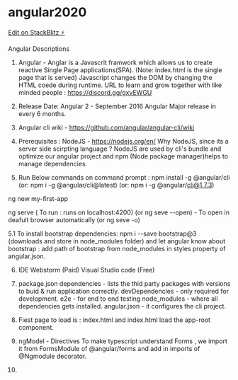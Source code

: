 # angular2020

[Edit on StackBlitz ⚡️](https://stackblitz.com/edit/angular2020)

Angular Descriptions
1. Angular - Anglar is a Javascrit framwork which allows us to create reactive Single Page applications(SPA).
(Note: index.html is the single page that is served)
Javascript changes the DOM by changing the HTML coede during runtime.
URL to learn and grow together with like minded people : https://discord.gg/gxvEWGU

2. Release Date:
Angular 2 - September 2016
Angular Major release in every 6 months.

3. Angular cli wiki - https://github.com/angular/angular-cli/wiki

4. Prerequisites :
NodeJS - https://nodejs.org/en/
Why NodeJS, since its a server side scirpting language ?
NodeJS are used by cli's bundle and optimize our angular project and npm (Node package manager)helps to manage dependencies.

5. Run Below commands on command prompt :
npm install -g @angular/cli 
(or:  npm i -g @angular/cli@latest)
(or:  npm i -g @angular/cli@1.7.3)

ng new my-first-app

ng serve ( To run : runs on localhost:4200)
(or ng seve --open) - To open in deafult browser automatically
(or ng seve -o)

5.1 To install bootstrap dependencies:
npm i --save bootstrap@3 (downloads and store in node_modules folder)
and let angular know about bootstrap : add path of bootstrap from node_modules in styles property of angular.json.

6. IDE
Webstorm (Paid)
Visual Studio code (Free)

7. package.json 
dependencies - lists the thid party packages with versions to buid & run application correctly.
devDependencies - only required for development.
e2e - for end to end testing
node_modules - where all dependencies gets installed.
angular.json - it configures the cli project.

8. Fiest page to load is : index.html 
and index.html load the app-root component.

9. ngModel - Directives
To make typescript understand Forms , we import it from FormsModule of @angular/forms and add in imports of @Ngmodule decorator.

10. 



